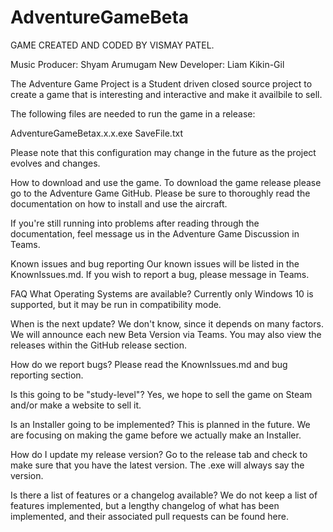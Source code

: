 # AdventureGameBeta

GAME CREATED AND CODED BY VISMAY PATEL.

Music Producer: Shyam Arumugam
New Developer: Liam Kikin-Gil

The Adventure Game Project is a Student driven closed source project to create a game that is interesting and interactive and make it availbile to sell.

The following files are needed to run the game in a release:

AdventureGameBetax.x.x.exe
SaveFile.txt

Please note that this configuration may change in the future as the project evolves and changes.

How to download and use the game.
To download the game release please go to the Adventure Game GitHub. Please be sure to thoroughly read the documentation on how to install and use the aircraft.

If you're still running into problems after reading through the documentation, feel message us in the Adventure Game Discussion in Teams.


Known issues and bug reporting
Our known issues will be listed in the KnownIssues.md. If you wish to report a bug, please message in Teams.

FAQ
What Operating Systems are available?
Currently only Windows 10 is supported, but it may be run in compatibility mode.

When is the next update?
We don't know, since it depends on many factors. We will announce each new Beta Version via Teams. You may also view the releases within the GitHub release section.

How do we report bugs?
Please read the KnownIssues.md and bug reporting section.

Is this going to be "study-level"?
Yes, we hope to sell the game on Steam and/or make a website to sell it.

Is an Installer going to be implemented?
This is planned in the future. We are focusing on making the game before we actually make an Installer.

How do I update my release version?
Go to the release tab and check to make sure that you have the latest version. The .exe will always say the version.

Is there a list of features or a changelog available?
We do not keep a list of features implemented, but a lengthy changelog of what has been implemented, and their associated pull requests can be found here.
